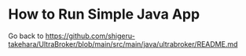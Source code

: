 # How to Run Simple Java App


Go back to https://github.com/shigeru-takehara/UltraBroker/blob/main/src/main/java/ultrabroker/README.md
